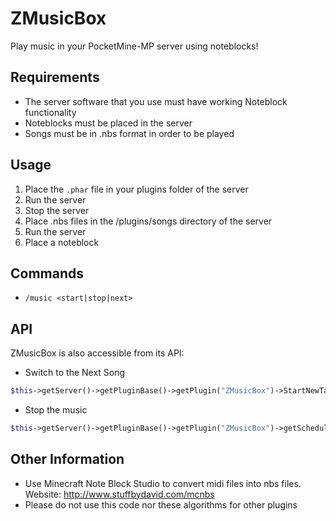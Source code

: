 # ZMusicBox
Play music in your PocketMine-MP server using noteblocks!


## Requirements
 - The server software that you use must have working Noteblock functionality
 - Noteblocks must be placed in the server
 - Songs must be in .nbs format in order to be played

## Usage
1) Place the `.phar` file in your plugins folder of the server
2) Run the server
3) Stop the server
4) Place .nbs files in the /plugins/songs directory of the server
5) Run the server
6) Place a noteblock

## Commands

 - `/music <start|stop|next>`

## API
ZMusicBox is also accessible from its API:
 - Switch to the Next Song
```php
$this->getServer()->getPluginBase()->getPlugin("ZMusicBox")->StartNewTask();
```
 - Stop the music
```php
$this->getServer()->getPluginBase()->getPlugin("ZMusicBox")->getScheduler()->cancelAllTasks($this->getServer()->getPluginBase()->getPlugin("ZMusicBox"));
```

## Other Information
 - Use Minecraft Note Block Studio to convert midi files into nbs files.
Website: http://www.stuffbydavid.com/mcnbs
 - Please do not use this code nor these algorithms for other plugins
